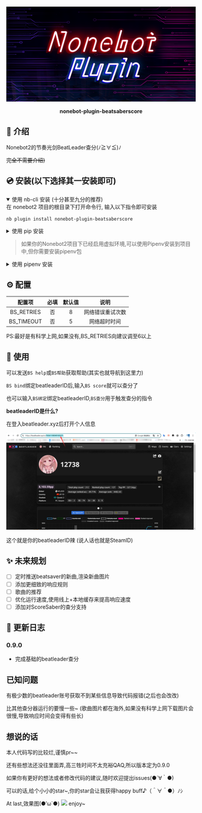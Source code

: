 <p>
<div align="center">
  <a><img src='./Nonebot.png' alt="logo"></a>
</div>
<p>

<div align="center">
  
  **nonebot-plugin-beatsaberscore**
  
</div>
  
## 📖 介绍

Nonebot2的节奏光剑BeatLeader查分(ﾉ≧∀≦)ﾉ

~~完全不需要介绍)~~

## 💿 安装(以下选择其一安装即可)
<details open>
<summary>使用 nb-cli 安装 (十分甚至九分的推荐)</summary>
在 nonebot2 项目的根目录下打开命令行, 输入以下指令即可安装
  
    nb plugin install nonebot-plugin-beatsaberscore

</details>

<details>
<summary>使用 pip 安装</summary>
在 nonebot2 项目的根目录下打开命令行, 输入以下指令即可安装
  
    pip install nonebot-plugin-beatsaberscore

</details>

>如果你的Nonebot2项目下已经启用虚拟环境,可以使用Pipenv安装到项目中,但你需要安装pipenv包
>
<details>
<summary>使用 pipenv 安装</summary>
先安装pipenv
  
    pip install pipenv
  
在 nonebot2 项目的根目录下打开命令行, 输入以下指令即可安装
  
    pipenv install nonebot-plugin-beatsaberscore

</details>

## ⚙️ 配置

| 配置项 | 必填 | 默认值 | 说明 |
|:-----:|:----:|:----:|:----:|
| BS_RETRIES | 否 | 8 | 网络错误重试次数 |
| BS_TIMEOUT | 否 | 5 |网络超时时间 |

PS:最好是有科学上网,如果没有,BS_RETRIES向建议调至6以上

## 🎉 使用
可以发送` BS help `或` BS帮助 `获取帮助(其实也就导航到这里力)

` BS bind `绑定beatleaderID后,输入` BS score `就可以查分了

也可以输入` BS绑定 `绑定beatleaderID,` BS查分 `用于触发查分的指令

**beatleaderID是什么?**

 在登入beatleader.xyz后打开个人信息
 
 <img src='./explanation.png'>
 
 这个就是你的beatleaderID辣
 (说人话也就是SteamID)

## ✨ 未来规划
- [ ] 定时推送beatsaver的新曲,渲染新曲图片
- [ ] 添加更细致的响应规则
- [ ] 歌曲的推荐
- [ ] 优化运行速度,使用线上+本地缓存来提高响应速度
- [ ] 添加对ScoreSaber的查分支持

## 📝 更新日志

### 0.9.0
- 完成基础的beatleader查分

## 已知问题
有极少数的beatleader账号获取不到某些信息导致代码报错(之后也会改改)

比其他查分器运行的要慢一些~
(歌曲图片都在海外,如果没有科学上网下载图片会很慢,导致响应时间会变得有些长)

## 想说的话
本人代码写的比较烂,谨慎pr~~

还有些想法还没往里面弄,高三牲时间不太充裕QAQ,所以版本定为0.9.0

如果你有更好的想法或者修改代码的建议,随时欢迎提出issues(●´∀｀●)

可以的话,给个小小的star~,你的star会让我获得happy buff♪（＾∀＾●）ﾉｼ

At last,效果图(●′ω`●)
<img src='./result.png'>
enjoy~
